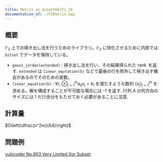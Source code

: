 ```yaml
---
title: Matrix on $\mathbb{F}_2$
documentation_of: ./F2Matrix.hpp
---
```


## 概要
$\mathbb{F}_2$ 上での掃き出し法を行うためのライブラリ。$\mathbb{F}_2$ に特化させるために内部では `bitset` でデータを保持している。
- `gauss_jordan(extended)` : 掃き出し法を行い、その結果得られた $\operatorname{rank}$ を返す. `extended` は `linear_equtation(b)` などで最後の行を除外して掃き出す機会があるのでそのための変数。
- `linear_equation(b)` : $\forall i,\ \otimes_{j=1}^m a_{ij}x_j = b_i$ を満たすような数列 $\{x_j\}_{j=1}^m$ を求める。解を構成することが不可能な場合には -1 を返す. 行列 $A$ の列方向のサイズには 1 だけ余分をもたせておく必要があることに注意.

## 計算量
$O\left(\dfrac{n^2m}{64}\right)$

## 問題例
[yukicoder No.803 Very Limited Xor Subset](https://yukicoder.me/problems/no/803)
